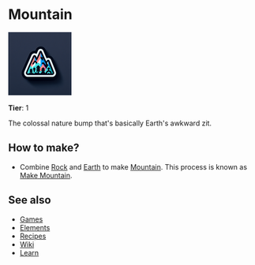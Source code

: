 # Mountain

![](../images/item.mountain.png)

**Tier**: 1

The colossal nature bump that's basically Earth's awkward zit.

## How to make?

* Combine [Rock](/wiki/elements/rock) and [Earth](/wiki/elements/earth) to make [Mountain](/wiki/elements/mountain). This process is known as [Make Mountain](/wiki/recipes/make-mountain).

## See also

* [Games](/wiki/games)
* [Elements](/wiki/elements)
* [Recipes](/wiki/recipes)
* [Wiki](/wiki/index)
* [Learn](/learn/index)
